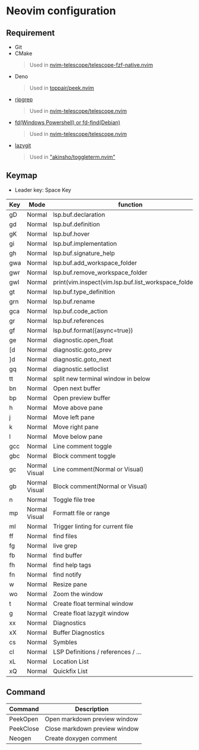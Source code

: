# Neovim configuration

## Requirement

- Git
- CMake
  > Used in [nvim-telescope/telescope-fzf-native.nvim](https://github.com/nvim-telescope/telescope-fzf-native.nvim)
- Deno
  > Used in [toppair/peek.nvim](https://github.com/toppair/peek.nvim)
- [ripgrep](https://github.com/BurntSushi/ripgrep)
  > Used in [nvim-telescope/telescope.nvim](https://github.com/nvim-telescope/telescope.nvim)
- [fd(Windows Powershell) or fd-find(Debian)](https://github.com/sharkdp/fd?tab=readme-ov-file#installation)
  > Used in [nvim-telescope/telescope.nvim](https://github.com/nvim-telescope/telescope.nvim)
- [lazygit](https://github.com/jesseduffield/lazygit?tab=readme-ov-file)
  > Used in ["akinsho/toggleterm.nvim"](https://github.com/akinsho/toggleterm.nvim)

## Keymap

- Leader key: Space Key

| Key        | Mode          | function                                                 |
| :--------- | ------------- | -------------------------------------------------------- |
| gD         | Normal        | lsp.buf.declaration                                      |
| gd         | Normal        | lsp.buf.definition                                       |
| gK         | Normal        | lsp.buf.hover                                            |
| gi         | Normal        | lsp.buf.implementation                                   |
| gh         | Normal        | lsp.buf.signature_help                                   |
| gwa        | Normal        | lsp.buf.add_workspace_folder                             |
| gwr        | Normal        | lsp.buf.remove_workspace_folder                          |
| gwl        | Normal        | print(vim.inspect(vim.lsp.buf.list_workspace_folders())) |
| gt         | Normal        | lsp.buf.type_definition                                  |
| grn        | Normal        | lsp.buf.rename                                           |
| gca        | Normal        | lsp.buf.code_action                                      |
| gr         | Normal        | lsp.buf.references                                       |
| gf         | Normal        | lsp.buf.format({async=true})                             |
| ge         | Normal        | diagnostic.open_float                                    |
| [d         | Normal        | diagnostic.goto_prev                                     |
| ]d         | Normal        | diagnostic.goto_next                                     |
| gq         | Normal        | diagnostic.setloclist                                    |
| tt         | Normal        | split new terminal window in below                       |
| bn         | Normal        | Open next buffer                                         |
| bp         | Normal        | Open preview buffer                                      |
| <leader>h  | Normal        | Move above pane                                          |
| <leader>j  | Normal        | Move left pane                                           |
| <leader>k  | Normal        | Move right pane                                          |
| <leader>l  | Normal        | Move below pane                                          |
| gcc        | Normal        | Line comment toggle                                      |
| gbc        | Normal        | Block comment toggle                                     |
| gc         | Normal Visual | Line comment(Normal or Visual)                           |
| gb         | Normal Visual | Block comment(Normal or Visual)                          |
| <leader>n  | Normal        | Toggle file tree                                         |
| <leader>mp | Normal Visual | Formatt file or range                                    |
| <leader>ml | Normal        | Trigger linting for current file                         |
| <leader>ff | Normal        | find files                                               |
| <leader>fg | Normal        | live grep                                                |
| <leader>fb | Normal        | find buffer                                              |
| <leader>fh | Normal        | find help tags                                           |
| <leader>fn | Normal        | find notify                                              |
| <leader>w  | Normal        | Resize pane                                              |
| <leader>wo | Normal        | Zoom the window                                          |
| <leader>t  | Normal        | Create float terminal window                             |
| <leader>g  | Normal        | Create float lazygit window                              |
| <leader>xx | Normal        | Diagnostics                                              |
| <leader>xX | Normal        | Buffer Diagnostics                                       |
| <leader>cs | Normal        | Symbles                                                  |
| <leader>cl | Normal        | LSP Definitions / references / ...                       |
| <leader>xL | Normal        | Location List                                            |
| <leader>xQ | Normal        | Quickfix List                                            |

## Command

| Command   | Description                   |
| :-------- | ----------------------------- |
| PeekOpen  | Open markdown preview window  |
| PeekClose | Close markdown preview window |
| Neogen    | Create doxygen comment        |
